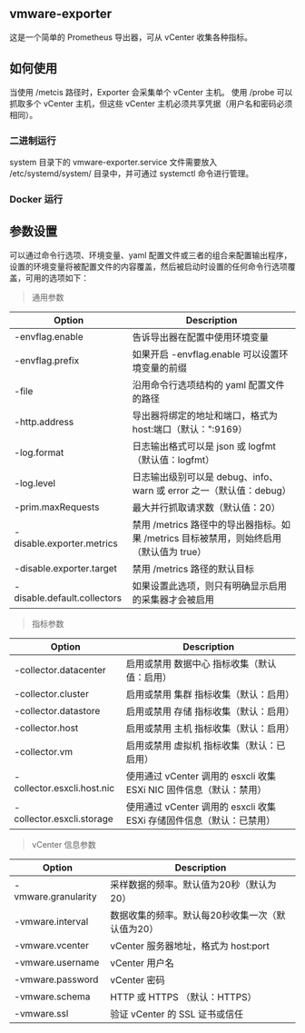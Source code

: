 ## vmware-exporter
这是一个简单的 Prometheus 导出器，可从 vCenter 收集各种指标。

## 如何使用

当使用 /metcis 路径时，Exporter 会采集单个 vCenter 主机。 使用 /probe 可以抓取多个 vCenter 主机，但这些 vCenter 主机必须共享凭据（用户名和密码必须相同）。

### 二进制运行
system 目录下的 vmware-exporter.service 文件需要放入 /etc/systemd/system/ 目录中，并可通过 systemctl 命令进行管理。

### Docker 运行


## 参数设置

可以通过命令行选项、环境变量、yaml 配置文件或三者的组合来配置输出程序，设置的环境变量将被配置文件的内容覆盖，然后被启动时设置的任何命令行选项覆盖，可用的选项如下：

> 通用参数

| Option      | Description |
| ----------- | ----------- |
| -envflag.enable   | 告诉导出器在配置中使用环境变量  |
| -envflag.prefix	| 如果开启 -envflag.enable 可以设置环境变量的前缀    |
| -file	            | 沿用命令行选项结构的 yaml 配置文件的路径  |
| -http.address		| 导出器将绑定的地址和端口，格式为 host:端口（默认：":9169）  |
| -log.format	    | 日志输出格式可以是 json 或 logfmt（默认值：logfmt）   |
| -log.level	    | 日志输出级别可以是 debug、info、warn 或 error 之一（默认值：debug）  |
| -prim.maxRequests	| 最大并行抓取请求数（默认值：20）  |
| -disable.exporter.metrics	| 禁用 /metrics 路径中的导出器指标。如果 /metrics 目标被禁用，则始终启用（默认值为 true）   |
| -disable.exporter.target	| 禁用 /metrics 路径的默认目标  |
| -disable.default.collectors	| 如果设置此选项，则只有明确显示启用的采集器才会被启用  |

> 指标参数

| Option      | Description |
| ----------- | ----------- |
| -collector.datacenter | 启用或禁用 数据中心 指标收集（默认值：启用）  |
| -collector.cluster    | 启用或禁用 集群 指标收集（默认：启用）  |
| -collector.datastore	| 启用或禁用 存储 指标收集（默认：启用）  |
| -collector.host		| 启用或禁用 主机 指标收集（默认：启用）  |
| -collector.vm		    | 启用或禁用 虚拟机 指标收集（默认：已启用）  |
| -collector.esxcli.host.nic    | 使用通过 vCenter 调用的 esxcli 收集 ESXi NIC 固件信息（默认：禁用）   |
| -collector.esxcli.storage		| 使用通过 vCenter 调用的 esxcli 收集 ESXi 存储固件信息（默认：已禁用） |

> vCenter 信息参数

| Option      | Description |
| ----------- | ----------- |
| -vmware.granularity   | 采样数据的频率。默认值为20秒（默认为20）  |
| -vmware.interval      | 数据收集的频率。默认每20秒收集一次（默认值为20）  |
| -vmware.vcenter       | vCenter 服务器地址，格式为 host:port  |
| -vmware.username      | vCenter 用户名  |
| -vmware.password		| vCenter 密码  |
| -vmware.schema        | HTTP 或 HTTPS （默认：HTTPS）|
| -vmware.ssl		    | 验证 vCenter 的 SSL 证书或信任 |

